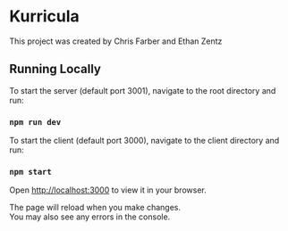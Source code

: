 # Kurricula

This project was created by Chris Farber and Ethan Zentz

## Running Locally

To start the server (default port 3001), navigate to the root directory and run:

### `npm run dev`

To start the client (default port 3000), navigate to the client directory and run:

### `npm start`

Open [http://localhost:3000](http://localhost:3000) to view it in your browser.

The page will reload when you make changes.\
You may also see any errors in the console.
